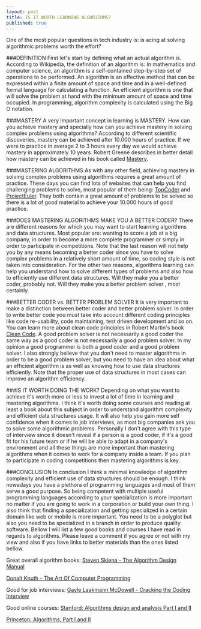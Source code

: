 ```yaml
---
layout: post
title: IS IT WORTH LEARNING ALGORITHMS?
published: true
---
```


One of the most popular questions in tech industry is: is acing at solving algorithmic problems worth the effort?

###DEFINITION
First let's start by defining what an actual algorithm is.
According to Wikipedia, the definition of an algorithm is: In mathematics and computer science, an algorithm is a self-contained step-by-step set of operations to be performed. 
An algorithm is an effective method that can be expressed within a finite amount of space and time and in a well-defined formal language for calculating a function.
An efficient algorithm is one that will solve the problem at hand with the minimum amount of space and time occupied. In programming, algorithm complexity is calculated using the Big O notation.

###MASTERY
A very important concept in learning is MASTERY. How can you achieve mastery and specially how can you achieve mastery in solving complex problems using algorithms? According to different scientific discoveries, mastery can be achieved after 10.000 hours of practice. If we were to practice in average 2 to 3 hours every day we would achieve mastery in approximately 10 years.
Robert Greene describes in better detail how mastery can be achieved in his book called <a href="http://www.amazon.com/Mastery-Robert-Greene/dp/014312417X" target="_blank">Mastery</a>.

###MASTERING ALGORITHMS
As with any other field, achieving mastery in solving complex problems using algorithms requires a great amount of practice. 
These days you can find lots of websites that can help you find challenging problems to solve, most popular of them being: <a href="http://www.topcoder.com/" target="_blank">TopCoder</a> and <a href="https://projecteuler.net/" target="_blank">ProjectEuler</a>. They both contain a great amount of problems to be solved so there is a lot of good material to achieve your 10.000 hours of good practice.

###DOES MASTERING ALGORITHMS MAKE YOU A BETTER CODER?
There are different reasons for which you may want to start learning algorithms and data structures. Most popular are: wanting to score a job at a big company, in order to become a more complete programmer or simply in order to participate in competitions. Note that the last reason will not help you by any means becoming a better coder since you have to solve complex problems in a relatively short amount of time, so coding style is not taken into consideration.
For the other two reasons, algorithms learning can help you understand how to solve different types of problems and also how to efficiently use different data structures.
Will they make you a better coder, probably not. Will they make you a better problem solver , most certainly. 

###BETTER CODER vs. BETTER PROBLEM SOLVER
It is very important to make a distinction between better coder and better problem solver. In order to write better code you must take into account different coding principles like code re-usability, code maintaining, test driven development and so on. You can learn more about clean code principles in Robert Martin's book <a href="http://www.amazon.com/Clean-Code-Handbook-Software-Craftsmanship/dp/0132350882" target="_blank">Clean Code</a>. 
A good problem solver is not necessarily a good coder the same way as a good coder is not necessarily a good problem solver. In my opinion a good programmer is both a good coder and a good problem solver. I also strongly believe that you don't need to master algorithms in order to be a good problem solver, but you need to have an idea about what an efficient algorithm is as well as knowing how to use data structures efficiently. Note that the proper use of data structures in most cases can improve an algorithm efficiency. 

###IS IT WORTH DOING THE WORK?
Depending on what you want to achieve it's worth more or less to invest a lot of time in learning and mastering algorithms. I think it's worth doing some courses and reading at least a book about this subject in order to understand algorithm complexity and efficient data structures usage. It will also help you gain more self confidence when it comes to job interviews, as most big companies ask you to solve some algorithmic problems. Personally I don't agree with this type of interview since it doesn't reveal if a person is a good coder, if it's a good fit for his future team or if he will be able to adapt in a company's environment and all these things are more important than mastering algorithms when it comes to work for a company inside a team.
If you plan to participate in coding competitions then mastering algorithms is key.

###CONCLUSION
In conclusion I think a minimal knowledge of algorithm complexity and efficient use of data structures should be enough. I think nowadays you have a plethora of programming languages and most of them serve a good purpose. So being competent with multiple useful programming languages according to your specialization is more important no matter if you are going to work in a corporation or build your own thing. I also think that finding a specialization and getting specialized in a certain domain like web or mobile is more important. You need to be a polyglot but also you need to be specialized in a branch in order to produce quality software.
Bellow I will list a few good books and courses I have read in regards to algorithms. Please leave a comment if you agree or not with my view and also if you have links to better materials than the ones listed bellow.

Great overall algorithm books:
<a href="http://www.algorist.com/" target="_blank">Steven Skiena - The Algorithm Design Manual</a>

<a href="http://www.amazon.com/Computer-Programming-Volumes-1-4A-Boxed/dp/0321751043" target="_blank"> Donalt Knuth - The Art Of Computer Programming</a>

Good for job interviews:
<a href="http://www.amazon.com/Cracking-Coding-Interview-Programming-Questions/dp/098478280X" target="_blank">Gayle Laakmann McDowell - Cracking the Coding Interview</a>

Good online courses:
<a href="https://www.coursera.org/course/algo" target="_blank">Stanford: Algorithms design and analysis Part I and II</a>

<a href="https://www.coursera.org/course/algs4partI" target="_blank">Princeton: Algorithms, Part I and II</a>
